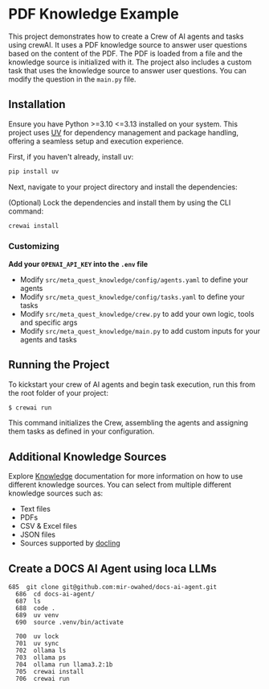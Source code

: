 # PDF Knowledge Example

This project demonstrates how to create a Crew of AI agents and tasks using crewAI. It uses a PDF knowledge source to answer user questions based on the content of the PDF. The PDF is loaded from a file and the knowledge source is initialized with it. The project also includes a custom task that uses the knowledge source to answer user questions. You can modify the question in the `main.py` file.

## Installation

Ensure you have Python >=3.10 <=3.13 installed on your system. This project uses [UV](https://docs.astral.sh/uv/) for dependency management and package handling, offering a seamless setup and execution experience.

First, if you haven't already, install uv:

```bash
pip install uv
```

Next, navigate to your project directory and install the dependencies:

(Optional) Lock the dependencies and install them by using the CLI command:
```bash
crewai install
```
### Customizing

**Add your `OPENAI_API_KEY` into the `.env` file**

- Modify `src/meta_quest_knowledge/config/agents.yaml` to define your agents
- Modify `src/meta_quest_knowledge/config/tasks.yaml` to define your tasks
- Modify `src/meta_quest_knowledge/crew.py` to add your own logic, tools and specific args
- Modify `src/meta_quest_knowledge/main.py` to add custom inputs for your agents and tasks

## Running the Project

To kickstart your crew of AI agents and begin task execution, run this from the root folder of your project:

```bash
$ crewai run
```

This command initializes the Crew, assembling the agents and assigning them tasks as defined in your configuration.

## Additional Knowledge Sources

Explore [Knowledge](https://docs.crewai.com/concepts/knowledge) documentation for more information on how to use different knowledge sources.
You can select from multiple different knowledge sources such as:
* Text files
* PDFs
* CSV & Excel files
* JSON files
* Sources supported by [docling](https://github.com/DS4SD/docling)

## Create a DOCS AI Agent using loca LLMs

```
685  git clone git@github.com:mir-owahed/docs-ai-agent.git
  686  cd docs-ai-agent/
  687  ls
  688  code .
  689  uv venv
  690  source .venv/bin/activate  
 
  700  uv lock
  701  uv sync
  702  ollama ls
  703  ollama ps
  704  ollama run llama3.2:1b
  705  crewai install
  706  crewai run
```
